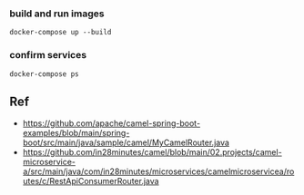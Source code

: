 

### build and run images
```
docker-compose up --build
```

### confirm services
```
docker-compose ps
```


## Ref
- https://github.com/apache/camel-spring-boot-examples/blob/main/spring-boot/src/main/java/sample/camel/MyCamelRouter.java
- https://github.com/in28minutes/camel/blob/main/02.projects/camel-microservice-a/src/main/java/com/in28minutes/microservices/camelmicroservicea/routes/c/RestApiConsumerRouter.java